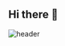 ## Hi there 👋

![header](https://capsule-render.vercel.app/api?type=waving&height=220&section=header&color=gradient&text=Welcome%20to-nl-Kanghs0212's%20Github)
<!--
**Kanghs0212/Kanghs0212** is a ✨ _special_ ✨ repository because its `README.md` (this file) appears on your GitHub profile.

Here are some ideas to get you started:

- 🔭 I’m currently working on ...
- 🌱 I’m currently learning ...
- 👯 I’m looking to collaborate on ...
- 🤔 I’m looking for help with ...
- 💬 Ask me about ...
- 📫 How to reach me: ...
- 😄 Pronouns: ...
- ⚡ Fun fact: ...
-->
